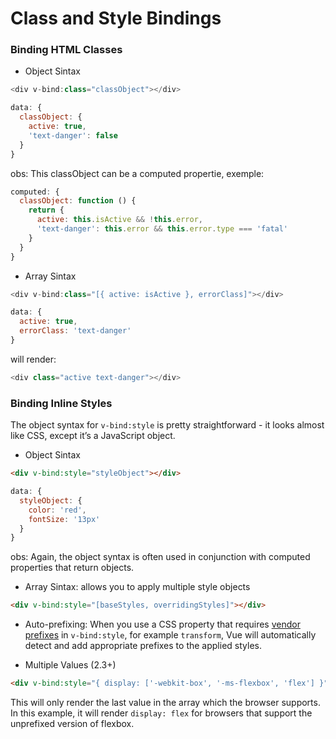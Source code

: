 # Class and Style Bindings

### Binding HTML Classes

- Object Sintax

```js
<div v-bind:class="classObject"></div>
```

```js
data: {
  classObject: {
    active: true,
    'text-danger': false
  }
}
```

obs: This classObject can be a computed propertie, exemple: <br>
```js
computed: {
  classObject: function () {
    return {
      active: this.isActive && !this.error,
      'text-danger': this.error && this.error.type === 'fatal'
    }
  }
}
```

- Array Sintax

```js
<div v-bind:class="[{ active: isActive }, errorClass]"></div>
```

```js
data: {
  active: true,
  errorClass: 'text-danger'
}
```

will render: 
```js
<div class="active text-danger"></div>
```

### Binding Inline Styles

The object syntax for `v-bind:style` is pretty straightforward - it looks almost like CSS, except it’s a JavaScript object.

- Object Sintax

```HTML
<div v-bind:style="styleObject"></div>
```

```js
data: {
  styleObject: {
    color: 'red',
    fontSize: '13px'
  }
}
```

obs: Again, the object syntax is often used in conjunction with computed properties that return objects.

- Array Sintax: allows you to apply multiple style objects

```HTML
<div v-bind:style="[baseStyles, overridingStyles]"></div>
```

- Auto-prefixing: When you use a CSS property that requires [vendor prefixes](https://developer.mozilla.org/en-US/docs/Glossary/Vendor_Prefix) in `v-bind:style`, for example `transform`, Vue will automatically detect and add appropriate prefixes to the applied styles.

- Multiple Values (2.3+)

```HTML
<div v-bind:style="{ display: ['-webkit-box', '-ms-flexbox', 'flex'] }"></div>
```

This will only render the last value in the array which the browser supports. In this example, it will render `display: flex` for browsers that support the unprefixed version of flexbox.
